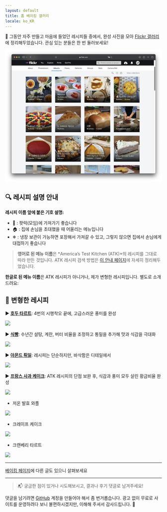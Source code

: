```yaml
---
layout: default
title: 홈 베이킹 갤러리
locale: ko_KR
---
```


📸 그동안 자주 만들고 마음에 들었던 레시피들 중에서, 완성 사진을 모아 [Flickr 갤러리](https://flickr.com/photos/95940733@N07/albums/)에 정리해두었습니다. 관심 있는 분들은 한 번 둘러보세요!

[![Gallery](/assets/img/baking/gallery.jpg)](https://flickr.com/photos/95940733@N07/albums/)

## 🔍 레시피 설명 안내

**레시피 이름 앞에 붙은 기호 설명:**
  - 🚗 : 팟럭(모임)에 가져가기 좋습니다  
  - 🏠 : 집에 손님을 초대했을 때 어울리는 메뉴입니다  
  - ❄ : 냉장 보관이 가능하면 포장해서 가져갈 수 있고, 그렇지 않으면 집에서 손님에게 대접하기 좋습니다  

> **영어로 된 메뉴 이름**은 *America’s Test Kitchen (ATK)*의 레시피를 그대로 따라 만든 것입니다. ATK 레시피 검색 방법은 [이 안내 페이지](/baking/atk)에 자세히 정리해두었습니다.
  
**한글로 된 메뉴 이름**은 ATK 레시피가 아니거나, 제가 변형한 레시피입니다. 별도로 소개드려요:

## 🍰 변형한 레시피

▶ **[호두 타르트](/baking/recipes/walnut_tart)**: 4번의 시행착오 끝에, 고급스러운 풍미를 완성

[![](https://live.staticflickr.com/65535/52685126083_65eceb22c7_n.jpg)](/baking/recipes/walnut_tart)

▶ **[식빵](/baking/recipes/sandwich_bread)**: 수년간 설탕, 계란, 버터 비율을 조정하고 통밀을 추가해 맛과 식감을 극대화

[![](https://live.staticflickr.com/65535/50056927126_26925b35a0_n.jpg)](/baking/recipes/sandwich_bread)

▶ **[아몬드 튀일](/baking/recipes/almond_tulies)**: 레시피는 단순하지만, 바삭함은 디테일에서

[![](https://live.staticflickr.com/65535/54315326476_3a86eee553_n.jpg)](/baking/recipes/almond_tulies)

▶ **[프랑스 사과 케이크](/baking/recipes/french_apple_cake)**: ATK 레시피의 단점 보완 후, 식감과 풍미 모두 살린 황금비율 완성

[![](https://live.staticflickr.com/65535/53808856734_0f2080fe45_n.jpg)](/baking/recipes/french_apple_cake)

* 저온 발효 와플

![](https://live.staticflickr.com/65535/54315761030_1349e56b5a_n.jpg)

* 크레이프 케이크

![](https://live.staticflickr.com/65535/54073972367_21dd8bb5b8_n.jpg)

* 크랜베리 타르트

![](https://live.staticflickr.com/65535/54314452107_007eba0fd3_n.jpg)

---

[베이킹 페이지](/baking)에 다른 글도 있으니 살펴보세요

---

> 📬 궁금한 점이 있거나 시도해보시고, 결과나 후기 댓글로 남겨주세요!  

댓글을 남기려면 [GitHub](http://github.com) 계정을 만들어야 해서 좀 번거롭습니다. 광고 없이 무료로 사이트를 운영하려다 보니 불편하시겠지만, 이해해 주셔서 감사드립니다. 🙂
